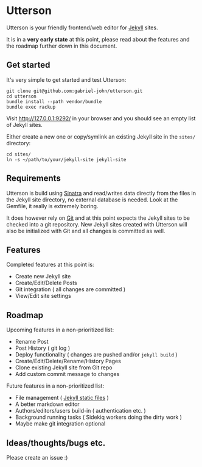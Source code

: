 # Utterson

Utterson is your friendly frontend/web editor for [Jekyll][jekyll] sites.

It is in a **very early state** at this point, please read about the features and the roadmap further down in this document.

## Get started

It's very simple to get started and test Utterson:

    git clone git@github.com:gabriel-john/utterson.git
    cd utterson
    bundle install --path vendor/bundle
    bundle exec rackup

Visit http://127.0.0.1:9292/ in your browser and you should see an empty list of Jekyll sites.

Either create a new one or copy/symlink an existing Jekyll site in the `sites/` directory:

    cd sites/
    ln -s ~/path/to/your/jekyll-site jekyll-site

## Requirements

Utterson is build using [Sinatra][sinatra] and read/writes data directly from the files in the Jekyll site directory, no external database is needed. Look at the Gemfile, it really is extremely boring.

It does however rely on [Git][git] and at this point expects the Jekyll sites to be checked into a git repository. New Jekyll sites created with Utterson will also be initialized with Git and all changes is committed as well.

## Features

Completed features at this point is:

 * Create new Jekyll site
 * Create/Edit/Delete Posts
 * Git integration ( all changes are committed )
 * View/Edit site settings

## Roadmap

Upcoming features in a non-prioritized list:

 * Rename Post
 * Post History ( git log )
 * Deploy functionality ( changes are pushed and/or `jekyll build` )
 * Create/Edit/Delete/Rename/History Pages
 * Clone existing Jekyll site from Git repo
 * Add custom commit message to changes

Future features in a non-prioritized list:

 * File management ( [Jekyll static files][jekyll-files] )
 * A better markdown editor
 * Authors/editors/users build-in ( authentication etc. )
 * Background running tasks ( Sidekiq workers doing the dirty work )
 * Maybe make git integration optional

## Ideas/thoughts/bugs etc.

Please create an issue :)

[jekyll]:       http://jekyllrb.com/
[jekyll-files]: http://jekyllrb.com/docs/static-files/
[sinatra]:      http://www.sinatrarb.com/
[git]:          https://git-scm.com/
